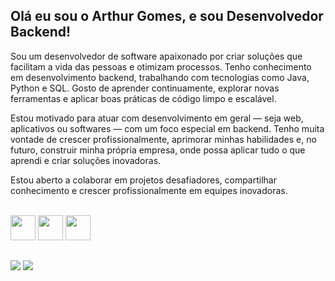 ## Olá eu sou o Arthur Gomes, e sou Desenvolvedor Backend!

<p>Sou um desenvolvedor de software apaixonado por criar soluções que facilitam a vida das pessoas e otimizam processos. Tenho conhecimento em desenvolvimento backend, trabalhando com tecnologias como Java, Python e SQL. Gosto de aprender continuamente, explorar novas ferramentas e aplicar boas práticas de código limpo e escalável.

Estou motivado para atuar com desenvolvimento em geral — seja web, aplicativos ou softwares — com um foco especial em backend. Tenho muita vontade de crescer profissionalmente, aprimorar minhas habilidades e, no futuro, construir minha própria empresa, onde possa aplicar tudo o que aprendi e criar soluções inovadoras.

Estou aberto a colaborar em projetos desafiadores, compartilhar conhecimento e crescer profissionalmente em equipes inovadoras.</p>

<div style="display: inline_block"><br>
<img src="https://cdn.jsdelivr.net/gh/devicons/devicon/icons/java/java-original.svg" width="40" height="40"/>
<img src="https://cdn.jsdelivr.net/gh/devicons/devicon/icons/mysql/mysql-original.svg" width="40" height="40"/>
<img src="https://cdn.jsdelivr.net/gh/devicons/devicon/icons/python/python-original.svg" width="40" height="40"/>
</div>
  
  ##
 
<div> 
  <a href="https://www.instagram.com/arthursza7" target="_blank"><img src="https://img.shields.io/badge/-Instagram-%23E4405F?style=for-the-badge&logo=instagram&logoColor=white" target="_blank"></a>
  <a href="https://www.linkedin.com/in/arthurgomes7" target="_blank"><img src="https://img.shields.io/badge/-LinkedIn-%230077B5?style=for-the-badge&logo=linkedin&logoColor=white" target="_blank"></a> 
</div>

